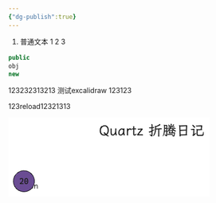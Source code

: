 ```yaml
---
{"dg-publish":true}
---
```



1. 普通文本
1
2
3

```java title="code代码"
public
obj
new
```

123232313213
测试excalidraw
123123

123reload12321313

![2024-03-01quartz折腾.excalidraw.png](img/user/Excalidraw/2024-03-01quartz%E6%8A%98%E8%85%BE.excalidraw.png)